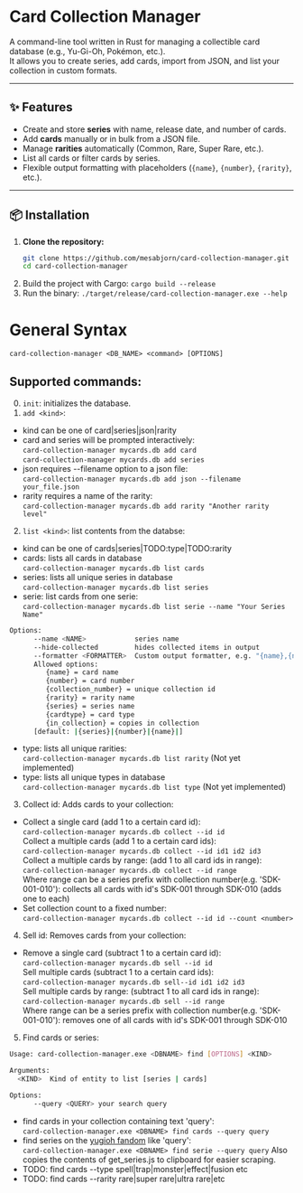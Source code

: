 # Card Collection Manager

A command-line tool written in Rust for managing a collectible card database (e.g., Yu-Gi-Oh, Pokémon, etc.).  
It allows you to create series, add cards, import from JSON, and list your collection in custom formats.  

---

## ✨ Features
- Create and store **series** with name, release date, and number of cards.  
- Add **cards** manually or in bulk from a JSON file.  
- Manage **rarities** automatically (Common, Rare, Super Rare, etc.).  
- List all cards or filter cards by series.  
- Flexible output formatting with placeholders (`{name}`, `{number}`, `{rarity}`, etc.).  

---

## 📦 Installation

1. **Clone the repository:**
   ```bash
   git clone https://github.com/mesabjorn/card-collection-manager.git
   cd card-collection-manager

2. Build the project with Cargo:
`cargo build --release`
3. Run the binary:
`./target/release/card-collection-manager.exe --help`

# General Syntax
`card-collection-manager <DB_NAME> <command> [OPTIONS]`
## Supported commands:
0. `init`: initializes the database.
1.  `add <kind>`:  
- kind can be one of card|series|json|rarity  
- card and series will be prompted interactively:  
`card-collection-manager mycards.db add card`  
`card-collection-manager mycards.db add series`  
- json requires --filename option to a json file:  
`card-collection-manager mycards.db add json --filename your_file.json`  
- rarity requires a name of the rarity:  
`card-collection-manager mycards.db add rarity "Another rarity level"`  
2. `list <kind>`: list contents from the databse:  
- kind can be one of cards|series|TODO:type|TODO:rarity
- cards: lists all cards in database  
`card-collection-manager mycards.db list cards`
- series: lists all unique series in database  
`card-collection-manager mycards.db list series`  
- serie: list cards from one serie:  
`card-collection-manager mycards.db list serie --name "Your Series Name" `
```bash 
Options:
      --name <NAME>            series name
      --hide-collected         hides collected items in output
      --formatter <FORMATTER>  Custom output formatter, e.g. "{name},{number},{rarity}" 
      Allowed options: 
         {name} = card name 
         {number} = card number 
         {collection_number} = unique collection id 
         {rarity} = rarity name 
         {series} = series name 
         {cardtype} = card type 
         {in_collection} = copies in collection 
      [default: |{series}|{number}|{name}|]
```  
- type: lists all unique rarities:  
`card-collection-manager mycards.db list rarity` (Not yet implemented)
- type: lists all unique types in database  
`card-collection-manager mycards.db list type`  (Not yet implemented)  
3. Collect id: Adds cards to your collection:
- Collect a single card (add 1 to a certain card id):  
`card-collection-manager mycards.db collect --id id`  
Collect a multiple cards (add 1 to a certain card ids):  
`card-collection-manager mycards.db collect --id id1 id2 id3`  
Collect a multiple cards by range: (add 1 to all card ids in range):  
`card-collection-manager mycards.db collect --id range`  
Where range can be a series prefix with collection number(e.g. 'SDK-001-010'): collects all cards with id's SDK-001 through SDK-010 (adds one to each)
- Set collection count to a fixed number:  
`card-collection-manager mycards.db collect --id id --count <number>`
4. Sell id: Removes cards from your collection:
- Remove a single card (subtract 1 to a certain card id):  
`card-collection-manager mycards.db sell --id id`  
Sell multiple cards (subtract 1 to a certain card ids):  
`card-collection-manager mycards.db sell--id id1 id2 id3`  
Sell multiple cards by range: (subtract 1 to all card ids in range):  
`card-collection-manager mycards.db sell --id range`  
Where range can be a series prefix with collection number(e.g. 'SDK-001-010'): removes one of all cards with id's SDK-001 through SDK-010
5. Find cards or series:
```bash
Usage: card-collection-manager.exe <DBNAME> find [OPTIONS] <KIND>

Arguments:
  <KIND>  Kind of entity to list [series | cards]

Options:
      --query <QUERY> your search query
```
- find cards in your collection containing text 'query':  
 `card-collection-manager.exe <DBNAME> find cards --query query`
- find series on the [yugioh fandom](https://yugioh.fandom.com) like 'query':  
 `card-collection-manager.exe <DBNAME> find serie --query query`
 Also copies the contents of get_series.js to clipboard for easier scraping.
- TODO: find cards --type spell|trap|monster|effect|fusion etc
- TODO: find cards --rarity rare|super rare|ultra rare|etc
 

